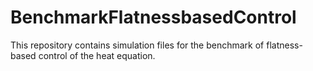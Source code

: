 # BenchmarkFlatnessbasedControl

<!--[![Stable](https://img.shields.io/badge/docs-stable-blue.svg)](https://stephans3.github.io/BenchmarkFlatnessbasedControl.jl/stable/)
[![Dev](https://img.shields.io/badge/docs-dev-blue.svg)](https://stephans3.github.io/BenchmarkFlatnessbasedControl.jl/dev/)
[![Build Status](https://github.com/stephans3/BenchmarkFlatnessbasedControl.jl/actions/workflows/CI.yml/badge.svg?branch=main)](https://github.com/stephans3/BenchmarkFlatnessbasedControl.jl/actions/workflows/CI.yml?query=branch%3Amain)-->

This repository contains simulation files for the benchmark of flatness-based control of the heat equation.
